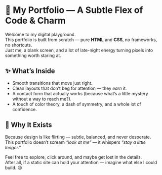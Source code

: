 # 💫 My Portfolio — A Subtle Flex of Code & Charm    

Welcome to my digital playground.  
This portfolio is built from scratch — pure **HTML** and **CSS**, no frameworks, no shortcuts.  
Just me, a blank screen, and a lot of late-night energy turning pixels into something worth staring at.  

## ✨ What’s Inside  
- Smooth transitions that move just right.  
- Clean layouts that don’t beg for attention — they *earn* it.  
- A contact form that actually works (because what’s a little mystery without a way to reach me?).  
- A touch of color theory, a dash of symmetry, and a whole lot of confidence.  

## 💌 Why It Exists  
Because design is like flirting — subtle, balanced, and never desperate.  
This portfolio doesn’t scream *“look at me”* — it whispers *“stay a little longer.”*  

Feel free to explore, click around, and maybe get lost in the details.  
After all, if a static site can hold your attention — imagine what else I could build. 😉  

